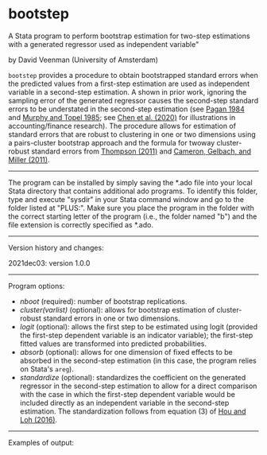 # bootstep

A Stata program to perform bootstrap estimation for two-step estimations with a generated regressor used as independent variable"

by David Veenman (University of Amsterdam)

`bootstep` provides a procedure to obtain bootstrapped standard errors when the predicted values from a first-step estimation are used as independent variable in a second-step estimation. A shown in prior work, ignoring the sampling error of the generated regressor causes the second-step standard errors to be understated in the second-step estimation (see [Pagan 1984](https://doi.org/10.2307/2648877) and [Murphy and Topel 1985](https://doi.org/10.1198/073500102753410417); see [Chen et al. (2020)](https://papers.ssrn.com/sol3/papers.cfm?abstract_id=3724730) for illustrations in accounting/finance research). The procedure allows for estimation of standard errors that are robust to clustering in one or two dimensions using a pairs-cluster bootstrap approach and the formula for twoway cluster-robust standard errors from [Thompson (2011)](https://doi.org/10.1016/j.jfineco.2010.08.016) and [Cameron, Gelbach, and Miller (2011)](https://doi.org/10.1198/jbes.2010.07136). 

---

The program can be installed by simply saving the \*.ado file into your local Stata directory that contains additional ado programs. To identify this folder, type and execute "sysdir" in your Stata command window and go to the folder listed at "PLUS:". Make sure you place the program in the folder with the correct starting letter of the program (i.e., the folder named "b") and the file extension is correctly specified as \*.ado.

---

Version history and changes:

  2021dec03: version 1.0.0

---

Program options:

- *nboot* (required): number of bootstrap replications.  
- *cluster(varlist)* (optional): allows for bootstrap estimation of cluster-robust standard errors in one or two dimensions. 
- *logit* (optional): allows the first step to be estimated using logit (provided the first-step dependent variable is an indicator variable); the first-step fitted values are transformed into predicted probabilities.
- *absorb* (optional): allows for one dimension of fixed effects to be absorbed in the second-step estimation (in this case, the program relies on Stata's `areg`).
- *standardize* (optional): standardizes the coefficient on the generated regressor in the second-step estimation to allow for a direct comparison with the case in which the first-step dependent variable would be included directly as an independent variable in the second-step estimation. The standardization follows from equation (3) of [Hou and Loh (2016)](https://doi.org/10.1016/j.jfineco.2016.02.013).

---

Examples of output:


